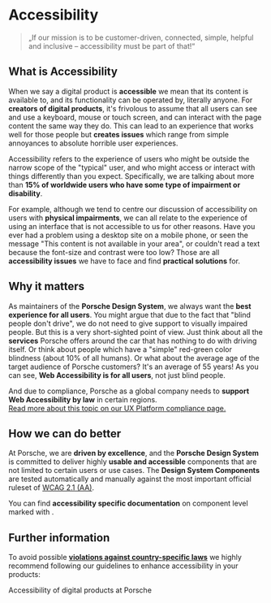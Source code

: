 # Accessibility

> „If our mission is to be customer-driven, connected, simple, helpful and inclusive – accessibility must be part of
> that!“

<TableOfContents></TableOfContents>

## What is Accessibility

When we say a digital product is **accessible** we mean that its content is available to, and its functionality can be
operated by, literally anyone. For **creators of digital products**, it's frivolous to assume that all users can see and
use a keyboard, mouse or touch screen, and can interact with the page content the same way they do. This can lead to an
experience that works well for those people but **creates issues** which range from simple annoyances to absolute
horrible user experiences.

Accessibility refers to the experience of users who might be outside the narrow scope of the "typical" user, and who
might access or interact with things differently than you expect. Specifically, we are talking about more than **15% of
worldwide users who have some type of impairment or disability**.

For example, although we tend to centre our discussion of accessibility on users with **physical impairments**, we can
all relate to the experience of using an interface that is not accessible to us for other reasons. Have you ever had a
problem using a desktop site on a mobile phone, or seen the message "This content is not available in your area", or
couldn't read a text because the font-size and contrast were too low? Those are all **accessibility issues** we have to
face and find **practical solutions** for.

## Why it matters

As maintainers of the **Porsche Design System**, we always want the **best experience for all users**. You might argue
that due to the fact that "blind people don't drive", we do not need to give support to visually impaired people. But
this is a very short-sighted point of view. Just think about all the **services** Porsche offers around the car that has
nothing to do with driving itself. Or think about people which have a "simple" red-green color blindness (about 10% of
all humans). Or what about the average age of the target audience of Porsche customers? It's an average of 55 years! As
you can see, **Web Accessibility is for all users**, not just blind people.

And due to compliance, Porsche as a global company needs to **support Web Accessibility by law** in certain regions.  
[Read more about this topic on our UX Platform compliance page.](https://ux.porsche.com/accessibility/legal-compliance)

## How we can do better

At Porsche, we are **driven by excellence**, and the **Porsche Design System** is committed to deliver highly **usable
and accessible** components that are not limited to certain users or use cases. The **Design System Components** are
tested automatically and manually against the most important official ruleset of
[WCAG 2.1 (AA)](https://www.w3.org/TR/WCAG21/).

You can find **accessibility specific documentation** on component level marked with <A11yIcon size="small"></A11yIcon>.

## Further information

To avoid possible [**violations against country-specific laws**](https://ux.porsche.com/accessibility/legal-compliance)
we highly recommend following our guidelines to enhance accessibility in your products:

<p-link href="https://ux.porsche.com/accessibility/">Accessibility of digital products at Porsche</p-link>
